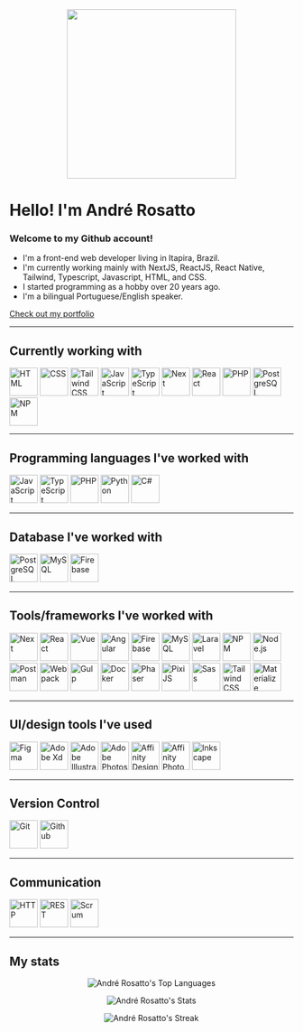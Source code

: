 <div align="center">
	<img height="300" src="https://github.com/user-attachments/assets/8eb10f05-2174-45ac-bd28-8ba312354087" />
</div>

# Hello! I'm André Rosatto

### Welcome to my Github account!
- I'm a front-end web developer living in Itapira, Brazil.
- I'm currently working mainly with NextJS, ReactJS, React Native, Tailwind, Typescript, Javascript, HTML, and CSS.
- I started programming as a hobby over 20 years ago.
- I'm a bilingual Portuguese/English speaker.


<a href="https://andrerosatto.vercel.app">Check out my portfolio</a>

---

## Currently working with
<img height="50" src="https://github.com/user-attachments/assets/6364c31a-da0f-4ee8-a69f-f33ad1f7c921" alt="HTML" title="HTML"/>
<img height="50" src="https://github.com/user-attachments/assets/7c59f579-8108-4064-b758-5aa207f23e81" alt="CSS" title="CSS"/>
<img height="50" src="https://github.com/user-attachments/assets/7db5f8cb-145d-40b6-84fa-a23632ced92e" alt="Tailwind CSS" title="Tailwind CSS"/>
<img height="50" src="https://github.com/user-attachments/assets/d8dcb273-05ed-4ba4-86b1-9bf6f882bd5e" alt="JavaScript" title="JavaScript"/>
<img height="50" src="https://github.com/user-attachments/assets/262eb873-1f66-40c3-9261-c05604451284" alt="TypeScript" title="TypeScript"/>
<img height="50" src="https://github.com/user-attachments/assets/4c546d44-8efa-4201-b287-eb95da502da5" alt="Next" title="Next"/>
<img height="50" src="https://github.com/user-attachments/assets/958af20f-198d-465a-b381-7578c6eb136f" alt="React" title="React"/>
<img height="50" src="https://github.com/user-attachments/assets/872e6619-e721-4f48-81e0-8454d43380f9" alt="PHP" title="PHP"/>
<img height="50" src="https://github.com/user-attachments/assets/069200ca-36ca-4d7c-b758-d02cbbd469c9" alt="PostgreSQL" title="PostgreSQL"/>
<img height="50" src="https://github.com/user-attachments/assets/1f665f79-d1a3-464f-b4ac-3916b5d1a38b" alt="NPM" title="NPM"/>

---

## Programming languages I've worked with
<img height="50" src="https://github.com/user-attachments/assets/d8dcb273-05ed-4ba4-86b1-9bf6f882bd5e" alt="JavaScript" title="JavaScript"/>
<img height="50" src="https://github.com/user-attachments/assets/262eb873-1f66-40c3-9261-c05604451284" alt="TypeScript" title="TypeScript"/>
<img height="50" src="https://github.com/user-attachments/assets/872e6619-e721-4f48-81e0-8454d43380f9" alt="PHP" title="PHP"/>
<img height="50" src="https://github.com/user-attachments/assets/ed119146-48f7-4b33-8ab3-8fcdb6a435ef" alt="Python" title="Python"/>
<img height="50" src="https://github.com/user-attachments/assets/f2dbb70a-378e-41ee-a20e-7708de865a36" alt="C#" title="C#"/>

---

## Database I've worked with
<img height="50" src="https://github.com/user-attachments/assets/069200ca-36ca-4d7c-b758-d02cbbd469c9" alt="PostgreSQL" title="PostgreSQL"/>
<img height="50" src="https://github.com/user-attachments/assets/c1640d19-49ff-40f3-9cca-51e8799d6583" alt="MySQL" title="MySQL"/>
<img height="50" src="https://github.com/user-attachments/assets/2209df85-8438-4efb-8a7c-09c12c32aaa9" alt="Firebase" title="Firebase"/>

---

## Tools/frameworks I've worked with
<img height="50" src="https://github.com/user-attachments/assets/4c546d44-8efa-4201-b287-eb95da502da5" alt="Next" title="Next"/>
<img height="50" src="https://github.com/user-attachments/assets/958af20f-198d-465a-b381-7578c6eb136f" alt="React" title="React"/>
<img height="50" src="https://github.com/user-attachments/assets/03517900-9c97-47d2-941f-3444f07f3745" alt="Vue" title="Vue"/>
<img height="50" src="https://github.com/user-attachments/assets/1edfc84d-5043-42d7-aa64-ff457c98938b" alt="Angular" title="Angular"/>
<img height="50" src="https://github.com/user-attachments/assets/2209df85-8438-4efb-8a7c-09c12c32aaa9" alt="Firebase" title="Firebase"/>
<img height="50" src="https://github.com/user-attachments/assets/c1640d19-49ff-40f3-9cca-51e8799d6583" alt="MySQL" title="MySQL"/>
<img height="50" src="https://github.com/user-attachments/assets/4df933c8-6bfa-4447-9a09-179a9d28388a" alt="Laravel" title="Laravel"/>
<img height="50" src="https://github.com/user-attachments/assets/1f665f79-d1a3-464f-b4ac-3916b5d1a38b" alt="NPM" title="NPM"/>
<img height="50" src="https://github.com/user-attachments/assets/d7f45d1e-cd03-485d-863f-5bfbb8e481d4" alt="Node.js" title="Node.js"/>
<img height="50" src="https://github.com/user-attachments/assets/a37b3b69-130c-4f9c-ab96-649581eb8740" alt="Postman" title="Postman"/>
<img height="50" src="https://github.com/user-attachments/assets/919bcac7-7f81-487e-8750-1a2c01011194" alt="Webpack" title="Webpack"/>
<img height="50" src="https://github.com/user-attachments/assets/5f901dda-2637-4f04-ba73-507a7071f28e" alt="Gulp" title="Gulp"/>
<img height="50" src="https://github.com/user-attachments/assets/2e7811dd-bdd5-4d78-a7b7-8a876c2f6da7" alt="Docker" title="Docker"/>
<img height="50" src="https://github.com/user-attachments/assets/6e509a01-85c8-4489-8e16-1dbc9fee8cab" alt="Phaser" title="Phaser"/>
<img height="50" src="https://github.com/user-attachments/assets/200d2c39-5697-49b1-8f54-a25dcd21036e" alt="PixiJS" title="PixiJS"/>
<img height="50" src="https://github.com/user-attachments/assets/cebbc1fc-0e12-49ab-a2b4-de67a22f7076" alt="Sass" title="Sass"/>
<img height="50" src="https://github.com/user-attachments/assets/7db5f8cb-145d-40b6-84fa-a23632ced92e" alt="Tailwind CSS" title="Tailwind CSS"/>
<img height="50" src="https://github.com/user-attachments/assets/6a41f39a-b50f-4e70-ac8b-6061570ae7a9" alt="Materialize" title="Materialize"/>

---

## UI/design tools I've used
<img height="50" src="https://github.com/user-attachments/assets/6995e75d-f2c0-4cab-9c36-dce6e4af52ae" alt="Figma" title="Figma"/>
<img height="50" src="https://github.com/user-attachments/assets/74bfd74d-76a9-44da-b994-34b18694697c" alt="Adobe Xd" title="Adobe XD"/>
<img height="50" src="https://github.com/user-attachments/assets/b72a3406-a679-40f9-b441-ccbaf72018c1" alt="Adobe Illustrator" title="Adobe Illustrator"/>
<img height="50" src="https://github.com/user-attachments/assets/5c2c0e85-57a3-41b2-a862-846c51f61a8f" alt="Adobe Photoshop" title="Adobe Photoshop"/>
<img height="50" src="https://github.com/user-attachments/assets/190cc755-a3ea-4785-b821-408c446fe4f0" alt="Affinity Designer" title="Affinity Designer"/>
<img height="50" src="https://github.com/user-attachments/assets/7e5d15f2-d68b-4694-8b6d-7ceadc5d80ba" alt="Affinity Photo" title="Affinity Photo"/>
<img height="50" src="https://github.com/user-attachments/assets/c63800ed-b12b-40c2-a438-4c726593075e" alt="Inkscape" title="Inkscape"/>

---

## Version Control
<img height="50" src="https://github.com/user-attachments/assets/3003db33-8ad2-40ee-b8b8-c078551ac8cb" alt="Git" title="Git"/>
<img height="50" src="https://github.com/user-attachments/assets/471392ca-a19f-44af-8cfb-32178002fb2c" alt="Github" title="Github"/>

---

## Communication
<img height="50" src="https://github.com/user-attachments/assets/b7f829d4-1d12-4652-a1c4-ddb6284943ff" alt="HTTP" title="HTTP"/>
<img height="50" src="https://github.com/user-attachments/assets/9a1511ab-95e8-4ea6-9197-0c2c00f6283c" alt="REST" title="REST"/>
<img height="50" src="https://github.com/user-attachments/assets/405bfacc-e2d9-44cb-a501-1f8d1a917b73" alt="Scrum" title="Scrum"/>

---

## My stats
<div align="center">
 
![André Rosatto's Top Languages](https://github-readme-stats.vercel.app/api/top-langs/?username=andre-rosatto&theme=dark&show_icons=true&hide_border=false&layout=donut)  
 
![André Rosatto's Stats](https://github-readme-stats.vercel.app/api?username=andre-rosatto&theme=dark&show_icons=true&rank_icon=github&hide_border=false&count_private=true)  

![André Rosatto's Streak](https://github-readme-streak-stats.herokuapp.com/?user=andre-rosatto&theme=dark&hide_border=false)
 
</div>
